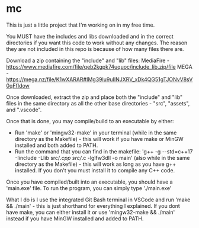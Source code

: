 # mc

This is just a little project that I'm working on in my free time.

You MUST have the includes and libs downloaded and in the correct directories if you want this code to work without any changes. The reason they are not included in this repo is because of how many files there are.

Download a zip containing the "include" and "lib" files:
MediaFire - https://www.mediafire.com/file/qeb2kgpk74uquoc/include_lib.zip/file
MEGA - https://mega.nz/file/K1wXARAR#IMg39lu9uIINJXRV_xDk4QG51gTJONvV8sV0qFfIdow

Once downloaded, extract the zip and place both the "include" and "lib" files in the same directory as all the other base directories - "src", "assets", and ".vscode".

Once that is done, you may compile/build to an executable by either:
- Run 'make' or 'mingw32-make' in your terminal (while in the same directory as the Makefile) - this will work if you have make or MinGW installed and both added to PATH.
- Run the command that you can find in the makefile: 'g++ -g --std=c++17 -Iinclude -Llib  src/*.cpp src/*.c -lglfw3dll -o main' (also while in the same directory as the Makefile) - this will work as long as you have g++ installed. If you don't you must install it to compile any C++ code.

Once you have compiled/built into an executable, you should have a 'main.exe' file. To run the program, you can simply type './main.exe'

What I do is I use the integrated Git Bash terminal in VSCode and run 'make && ./main' - this is just shorthand for everything I explained. If you dont have make, you can either install it or use 'mingw32-make && ./main' instead if you have MinGW installed and added to PATH.

